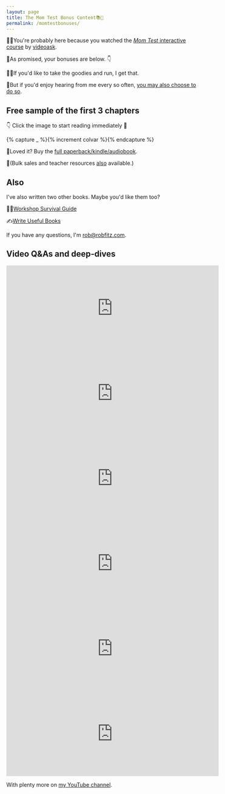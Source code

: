 ```yaml
---
layout: page
title: The Mom Test Bonus Content📚🎁
permalink: /momtestbonuses/
---
```


🙋‍♂️You're probably here because you watched the [*Mom Test* interactive course](https://www.videoask.com/fwjhdibt5) by [videoask](https://videoask.com).

🎁As promised, your bonuses are below. 👇

🏃‍♀️If you'd like to take the goodies and run, I get that. 

🥂But if you'd enjoy hearing from me every so often, [you may also choose to do so](/subscribe/).


<div class="row">

<div class="two-thirds">
    <h2>Free sample of the first 3 chapters</h2>
    <p>
    👇&nbsp;Click the image to start reading immediately&nbsp;📑
    </p>
    <div class='row covers3d'>
    {% capture _ %}{% increment colvar %}{% endcapture %}
    <a class='cover3d col{{ colvar | modulo: 5 }}' href='/files/The-Mom-Test-SAMPLE-Chapters-1-2-3-robfitz.pdf' style="background-image:url('/img/the-mom-test-sample.png')">
    </a>
    </div>
    <p>🥰Loved it? Buy the <a href='https://geni.us/momtestv'>full paperback/kindle/audiobook</a>.</p>
    <p>🏫(Bulk sales and teacher resources <a href='http://momtestbook.com/teacher-resources.html'>also</a> available.)</p> 
</div>
<div class='one-third'>
    <h2>Also</h2>
    <p>
    I've also written two other books. Maybe you'd like them too? 
    </p>
    <p>👩‍🏫<a href='https://geni.us/workshopsurvivalvm'>Workshop Survival Guide</a></p>
    <p>✍<a href='https://geni.us/usefulbooksvm'>Write Useful Books</a></p>
    <p>If you have any questions, I'm <a href='mailto:rob@robfitz.com'>rob@robfitz.com</a>.</p>

</div>
</div>
<div class="row">
    <h2>Video Q&As and deep-dives</h2>
    <iframe width="560" height="224" src="https://www.youtube.com/embed/videoseries?list=PLvHabB7atz2tOjQs1OMzjaDPziat0aVry" frameborder="0" allow="accelerometer; autoplay; clipboard-write; encrypted-media; gyroscope; picture-in-picture" allowfullscreen></iframe>
    <iframe width="560" height="224" src="https://www.youtube.com/embed/FrQRH2gxgWo?start=8" frameborder="0" allow="accelerometer; autoplay; clipboard-write; encrypted-media; gyroscope; picture-in-picture" allowfullscreen></iframe>
    <iframe width="560" height="224" src="https://www.youtube.com/embed/gbneoAPOVvg" frameborder="0" allow="accelerometer; autoplay; clipboard-write; encrypted-media; gyroscope; picture-in-picture" allowfullscreen></iframe>
    <iframe width="560" height="224" src="https://www.youtube.com/embed/_CmDj-Ry_-I" frameborder="0" allow="accelerometer; autoplay; clipboard-write; encrypted-media; gyroscope; picture-in-picture" allowfullscreen></iframe>
    <iframe width="560" height="224" src="https://www.youtube.com/embed/O_xjb7LB7VY?start=8" frameborder="0" allow="accelerometer; autoplay; clipboard-write; encrypted-media; gyroscope; picture-in-picture" allowfullscreen></iframe>
    <iframe width="560" height="224" src="https://www.youtube.com/embed/FG1Fa-t4AEQ?start=24" frameborder="0" allow="accelerometer; autoplay; clipboard-write; encrypted-media; gyroscope; picture-in-picture" allowfullscreen></iframe>
    <p>
    With plenty more on <a href='https://www.youtube.com/c/robfitzpatrick'>my YouTube channel</a>.
    </p>

</div>
